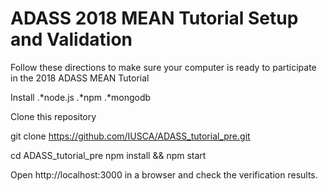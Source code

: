 # ADASS 2018 MEAN Tutorial Setup and Validation

Follow these directions to make sure your computer is ready to participate in the 2018 ADASS MEAN Tutorial

Install
.*node.js
.*npm
.*mongodb

Clone this repository

git clone https://github.com/IUSCA/ADASS_tutorial_pre.git

cd ADASS_tutorial_pre
npm install && npm start

Open http://localhost:3000 in a browser and check the verification results.
